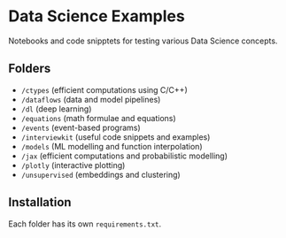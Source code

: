 # Data Science Examples

Notebooks and code snipptets for testing various Data Science concepts.

## Folders

- `/ctypes` (efficient computations using C/C++)
- `/dataflows` (data and model pipelines)
- `/dl` (deep learning)
- `/equations` (math formulae and equations)
- `/events` (event-based programs)
- `/interviewkit` (useful code snippets and examples)
- `/models` (ML modelling and function interpolation)
- `/jax` (efficient computations and probabilistic modelling)
- `/plotly` (interactive plotting)
- `/unsupervised` (embeddings and clustering)

## Installation

Each folder has its own `requirements.txt`.
